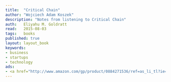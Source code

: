 ```yaml
---
title:	"Critical Chain"
author: "Wojciech Adam Koszek"
description: "Notes from listening to Critical Chain"
auth:	Eliyahu M. Goldratt
read:	2015-08-03
tags:	books
published: true
layout: layout_book
keywords:
- business
- startups
- technology
ads:
- <a href="http://www.amazon.com/gp/product/0884271536/ref=as_li_tl?ie=UTF8&camp=1789&creative=390957&creativeASIN=0884271536&linkCode=as2&tag=wkoszek-20&linkId=A5QHMSSZBY777ETO"><img border="0" src="http://ws-na.amazon-adsystem.com/widgets/q?_encoding=UTF8&ASIN=0884271536&Format=_SL160_&ID=AsinImage&MarketPlace=US&ServiceVersion=20070822&WS=1&tag=wkoszek-20" ></a><img src="http://ir-na.amazon-adsystem.com/e/ir?t=wkoszek-20&l=as2&o=1&a=0884271536" width="1" height="1" border="0" alt="" style="border:none !important; margin:0px !important;" />
---
```


